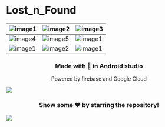 # Lost_n_Found

|![image1](https://user-images.githubusercontent.com/73611313/177809372-202dfbd2-00be-4c6c-acd9-65c960249ae6.jpeg)|![image2](https://user-images.githubusercontent.com/73611313/177809450-70b9a84a-6521-4585-af53-83db44940bbe.jpeg)|![image3](https://user-images.githubusercontent.com/73611313/177809606-82e81353-ac11-46cf-893e-0bf4fcfcb150.jpeg)|
|---|---|---|
|![image4](https://user-images.githubusercontent.com/73611313/177809885-e6908573-436a-47a7-abd7-59d1f0977624.jpeg)|![image5](https://user-images.githubusercontent.com/73611313/177809910-09e5f267-42e8-49f0-aa15-49ee00c45e68.jpeg)|![image1](https://user-images.githubusercontent.com/73611313/177810445-0fb6211c-b5e8-4383-876b-d20aed1c8c51.jpeg)|
|![image1](https://user-images.githubusercontent.com/73611313/177915473-deec76e3-0a74-4cb2-a744-9294c7b866bf.jpeg)|![image2](https://user-images.githubusercontent.com/73611313/177810753-7c2df37e-5e19-41f3-b01c-097663f06684.jpeg)|![image1](https://user-images.githubusercontent.com/73611313/177814080-2d698e10-a9d2-45ec-b779-c5707642a8e3.jpeg)|


<div align = "center">
  <h3> Made with 💖 in Android studio</h3
  <h4>Powered by firebase and Google Cloud</h4> 
 </div>


![](https://user-images.githubusercontent.com/73097560/115834477-dbab4500-a447-11eb-908a-139a6edaec5c.gif)


<div align="center">

### Show some ❤️ by starring the repository!

</div>

![](https://user-images.githubusercontent.com/73097560/115834477-dbab4500-a447-11eb-908a-139a6edaec5c.gif)
